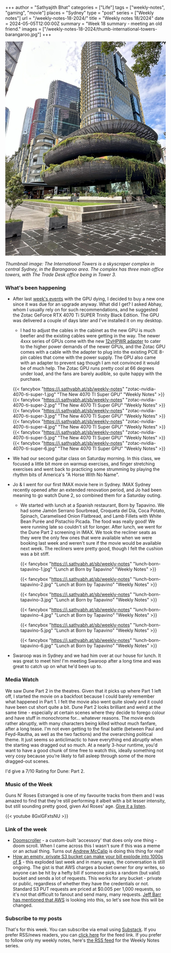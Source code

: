 +++
author = "Sathyajith Bhat"
categories = ["Life"]
tags = ["weekly-notes", "gaming", "movie"]
places = "Sydney"
type = "post"
series = ["Weekly notes"]
url = "/weekly-notes-18-2024/"
title = "Weekly notes 18/2024"
date = 2024-05-05T12:00:00Z
summary = "Week 18 summary - meeting an old friend."
images = ["/weekly-notes-18-2024/thumb-international-towers-barangaroo.jpg"]
+++

![](thumb-international-towers-barangaroo.jpg)

_Thumbnail image: The International Towers is a skyscraper complex in central Sydney, in the Barangaroo area. The complex has three main office towers, with The Trade Desk office being in Tower 3._ 

### What's been happening

* After last [week's events](/weekly-notes-17-2024/) with the GPU dying, I decided to buy a new one since it was due for an upgrade anyway. What did I get? I asked Abhay, whom I usually rely on for such recommendations, and he suggested the Zotac GeForce RTX 4070 Ti SUPER Trinity Black Edition. The GPU was delivered a couple of days later and I've installed it on my desktop. 
    * I had to adjust the cables in the cabinet as the new GPU is much beefier and the existing cables were getting in the way. The newer 4xxx series of GPUs come with the new [12vHPWR adapter](https://en.wikipedia.org/wiki/16-pin_12VHPWR_connector) to cater to the higher power demands of the newer GPUs, and the Zotac GPU comes with a cable with the adapter to plug into the existing PCIE 8-pin cables that come with the power supply. The GPU also came with an adapter to prevent sag though I am not convinced it would be of much help. The Zotac GPU runs pretty cool at 66 degrees under load, and the fans are barely audible, so quite happy with the purchase.

  {{< fancybox "https://i.sathyabh.at/sb/weekly-notes" "zotac-nvidia-4070-ti-super-1.jpg" "The New 4070 TI Super GPU" "Weekly Notes" >}}
  {{< fancybox "https://i.sathyabh.at/sb/weekly-notes" "zotac-nvidia-4070-ti-super-2.jpg" "The New 4070 TI Super GPU" "Weekly Notes" >}}
  {{< fancybox "https://i.sathyabh.at/sb/weekly-notes" "zotac-nvidia-4070-ti-super-3.jpg" "The New 4070 TI Super GPU" "Weekly Notes" >}}
  {{< fancybox "https://i.sathyabh.at/sb/weekly-notes" "zotac-nvidia-4070-ti-super-4.jpg" "The New 4070 TI Super GPU" "Weekly Notes" >}}
  {{< fancybox "https://i.sathyabh.at/sb/weekly-notes" "zotac-nvidia-4070-ti-super-5.jpg" "The New 4070 TI Super GPU" "Weekly Notes" >}}
  {{< fancybox "https://i.sathyabh.at/sb/weekly-notes" "zotac-nvidia-4070-ti-super-6.jpg" "The New 4070 TI Super GPU" "Weekly Notes" >}}

* We had our second guitar class on Saturday morning. In this class, we focused a little bit more on warmup exercises, and finger stretching exercises and went back to practicing some strumming by playing the rhythm bits of America's "A Horse With No Name".
* Jo & I went for our first IMAX movie here in Sydney. IMAX Sydney recently opened after an extended renovation period, and Jo had been meaning to go watch Dune 2, so combined them for a Saturday outing.
    * We started with lunch at a Spanish restaurant, Born by Tapavino. We had some Jamón Serrano Sourbread, Croqueta del Día, Coca Potato, Spinach, Caramelised Onion Flatbread, and Lamb Fillets with White Bean Purée and Pistachio Picada. The food was really good! We were running late so couldn't sit for longer. After lunch, we went for the Dune Part 2 screening in IMAX. We took the recliner seats as they were the only few ones that were available when we were booking last week and weren't sure if the movie would be available next week. The recliners were pretty good, though I felt the cushion was a bit stiff.

      {{< fancybox "https://i.sathyabh.at/sb/weekly-notes" "lunch-born-tapavino-1.jpg" "Lunch at Born by Tapavino" "Weekly Notes" >}}

      {{< fancybox "https://i.sathyabh.at/sb/weekly-notes" "lunch-born-tapavino-2.jpg" "Lunch at Born by Tapavino" "Weekly Notes" >}}

      {{< fancybox "https://i.sathyabh.at/sb/weekly-notes" "lunch-born-tapavino-3.jpg" "Lunch at Born by Tapavino" "Weekly Notes" >}}

      {{< fancybox "https://i.sathyabh.at/sb/weekly-notes" "lunch-born-tapavino-4.jpg" "Lunch at Born by Tapavino" "Weekly Notes" >}}

      {{< fancybox "https://i.sathyabh.at/sb/weekly-notes" "lunch-born-tapavino-5.jpg" "Lunch at Born by Tapavino" "Weekly Notes" >}}

      {{< fancybox "https://i.sathyabh.at/sb/weekly-notes" "lunch-born-tapavino-6.jpg" "Lunch at Born by Tapavino" "Weekly Notes" >}}

* Swaroop was in Sydney and we had him over at our house for lunch.  It was great to meet him! I'm meeting Swaroop after a long time and was great to catch up on what he'd been up to. 


### Media Watch

We saw Dune Part 2 in the theatres. Given that it picks up where Part 1 left off, I started the movie on a backfoot because I could barely remember what happened in Part 1. I felt the movie also went quite slowly and it could have been cut short quite a bit. Dune Part 2 looks brilliant and weird at the same time - especially at certain scenes where they decide to forego colour and have stuff in monochrome for... whatever reasons. The movie ends rather abruptly, with many characters being killed without much fanfare, after a long tease. I'm not even getting to the final battle (between Paul and Feyd-Rautha, as well as the two factions) and the overarching political theme. It just seems so anticlimactic to have everything end abruptly when the starting was dragged out so much. At a nearly 3-hour runtime, you'd want to have a good chunk of time free to watch this, ideally something not very cosy because you're likely to fall asleep through some of the more dragged-out scenes.

I'd give a 7/10 Rating for Dune: Part 2. 

### Music of the Week

Guns N' Roses Estranged is one of my favourite tracks from them and I was amazed to find that they're still performing it albeit with a bit lesser intensity, but still sounding pretty good, given Axl Roses' age. [Give it a listen](https://www.youtube.com/watch?v=8GxlGFxtsNU).

{{< youtube 8GxlGFxtsNU >}}

### Link of the week

* [Doomscroller](https://doomscroller.xyz/) - a custom-built 'accessory' that does only one thing - doom scroll. When I came across this I wasn't sure if this was a meme or an actual thing. Turns out [Andrew McCalip](https://twitter.com/andrewmccalip) is doing this thing for real!
* [How an empty, private S3 bucket can make your bill explode into 1000s of $](https://www.reddit.com/r/aws/comments/1cg7ce8/how_an_empty_private_s3_bucket_can_make_your_bill/) - this exploded last week and in many ways, the conversation is still ongoing. The gist is that AWS charges a bucket owner for *any* writes, so anyone can be hit by a hefty bill if someone picks a random (but valid) bucket and sends a lot of requests. This works for any bucket - private or public, regardless of whether they have the credentials or not. Standard S3 PUT requests are priced at $0.005 per 1,000 requests, so it's not that difficult to fanout and send many, many requests. [Jeff Barr has mentioned that AWS](https://twitter.com/jeffbarr/status/1785386554372042890) is looking into this, so let's see how this will be changed.


### Subscribe to my posts

That's for this week. You can subscribe via email using [Substack](https://sathyabhat.substack.com/). If you prefer RSS/news readers, you can [click here](https://sathyabh.at/index.xml) for the feed link. If you prefer to follow only my weekly notes, here's [the RSS feed](https://sathyabh.at/series/weekly-notes/index.xml) for the Weekly Notes series. 